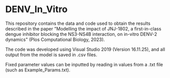 # DENV_In_Vitro

This repository contains the data and code used to obtain the results described in the paper "Modelling the impact of JNJ-1802, a first-in-class dengue inhibitor blocking the NS3-NS4B interaction, on in-vitro DENV-2 dynamics" (Plos Computational Biology, 2023).  

The code was developed using Visual Studio 2019 (Version 16.11.25), and all output from the model is saved in .csv files.

Fixed parameter values can be inputted by reading in values from a .txt file (such as Example_Params.txt).
